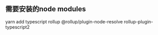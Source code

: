 ## 需要安装的node modules
yarn add typescript rollup @rollup/plugin-node-resolve rollup-plugin-typescript2
